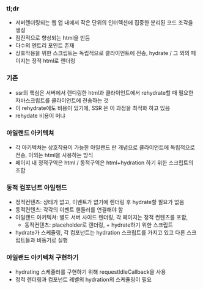 ### tl;dr
- 서버렌더링되는 웹 앱 내에서 작은 단위의 인터렉션에 집중한 분리된 코드 조각을 생성
- 점진적으로 향상되는 html을 만듬
- 다수의 엔트리 포인트 존재
- 상호작용을 위한 스크립트는 독립적으로 클라이언트에 전송, hydrate / 그 외의 페이지는 정적 html로 렌더링

### 기존
- ssr의 핵심은 서버에서 렌디링한 html과 클라이언트에서 rehydrate할 때 필요한 자바스크립트를 클라이언트에 전송하는 것
- 이 rehydrate에도 비용이 있기에, SSR 은 이 과정을 최적화 하고 있음
- rehydate 비용이 머냐

### 아일랜드 아키텍쳐
- 각 아키텍쳐는 상호작용이 가능한 아일랜드 란 개념으로 클라이언트에 독립적으로 전송, 이외는 html을 사용하는 방식
- 페이지 내 정적구역은 html / 동적구역은 html+hydration 하기 위한 스크립트의 조합

### 동적 컴포넌트 아일랜드
- 정적컨텐츠: 상태가 없고, 이벤트가 없기에 렌더링 후 hydrate할 필요가 없음
- 동적컨텐츠: 각각의 이벤트 핸들러를 연결해야 함
- 아일랜드 아키텍쳐: 별도 서버 사이드 렌더링, 각 페이지는 정적 컨텐츠를 포함, 
  - 동적컨텐츠: placeholder로 렌더링, + hydrate하기 위한 스크립트
- hydrate가 스케쥴링, 각 컴포넌트는 hydration 스크립트를 가지고 있고 다른 스크립트들과 비동기로 실행

### 아일랜드 아키텍쳐 구현하기
- hydrating 스케쥴러를 구현하기 위해 requestIdleCallback을 사용
- 정적 렌더링과 컴포넌트 레벨의 hydration의 스케쥴링이 필요